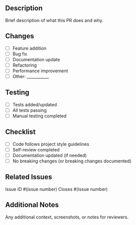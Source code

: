 ## Description
Brief description of what this PR does and why.

## Changes
- [ ] Feature addition
- [ ] Bug fix
- [ ] Documentation update
- [ ] Refactoring
- [ ] Performance improvement
- [ ] Other: ___________

## Testing
- [ ] Tests added/updated
- [ ] All tests passing
- [ ] Manual testing completed

## Checklist
- [ ] Code follows project style guidelines
- [ ] Self-review completed
- [ ] Documentation updated (if needed)
- [ ] No breaking changes (or breaking changes documented)

## Related Issues
Issue ID #(issue number)
Closes #(issue number)

## Additional Notes
Any additional context, screenshots, or notes for reviewers.
